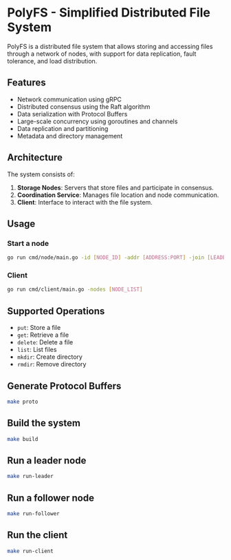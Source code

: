 # PolyFS - Simplified Distributed File System

PolyFS is a distributed file system that allows storing and accessing files through a network of nodes, with support for data replication, fault tolerance, and load distribution.

## Features

- Network communication using gRPC
- Distributed consensus using the Raft algorithm
- Data serialization with Protocol Buffers
- Large-scale concurrency using goroutines and channels
- Data replication and partitioning
- Metadata and directory management

## Architecture

The system consists of:

1. **Storage Nodes**: Servers that store files and participate in consensus.
2. **Coordination Service**: Manages file location and node communication.
3. **Client**: Interface to interact with the file system.

## Usage

### Start a node

```bash
go run cmd/node/main.go -id [NODE_ID] -addr [ADDRESS:PORT] -join [LEADER_ADDRESS]
```

### Client

```bash
go run cmd/client/main.go -nodes [NODE_LIST]
```

## Supported Operations

- `put`: Store a file
- `get`: Retrieve a file
- `delete`: Delete a file
- `list`: List files
- `mkdir`: Create directory
- `rmdir`: Remove directory 

## Generate Protocol Buffers

```bash
make proto
```

## Build the system

```bash
make build
```

## Run a leader node

```bash
make run-leader
```

## Run a follower node

```bash
make run-follower
```

## Run the client

```bash
make run-client
``` 